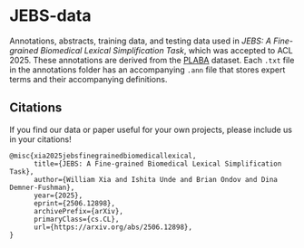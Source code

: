 # JEBS-data
Annotations, abstracts, training data, and testing data used in _JEBS: A Fine-grained Biomedical Lexical Simplification Task_, which was accepted to ACL 2025. These annotations are derived from the [PLABA](https://bionlp.nlm.nih.gov/plaba2024/) dataset. Each `.txt` file in the annotations folder has an accompanying `.ann` file that stores expert terms and their accompanying definitions.

## Citations
If you find our data or paper useful for your own projects, please include us in your citations!
```
@misc{xia2025jebsfinegrainedbiomedicallexical,
      title={JEBS: A Fine-grained Biomedical Lexical Simplification Task}, 
      author={William Xia and Ishita Unde and Brian Ondov and Dina Demner-Fushman},
      year={2025},
      eprint={2506.12898},
      archivePrefix={arXiv},
      primaryClass={cs.CL},
      url={https://arxiv.org/abs/2506.12898}, 
}
```
